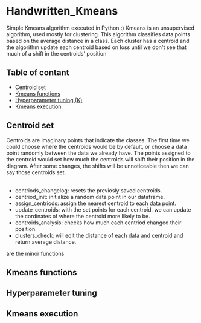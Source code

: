 # Handwritten_Kmeans
Simple Kmeans algorithm executed in Python :)
Kmeans is an unsupervised algorithm, used mostly for clustering. This algorithm classifies data points based on the average distance in a class.
Each cluster has a centroid and the algorithm update each centroid based on loss until we don't see that much of a shift in the centroids' position


## Table of contant
- [Centroid set](https://github.com/KimiyaVahidMotlagh/Handwritten_Kmeans/blob/main/README.md#centroid-set) <br/>
- [Kmeans functions](https://github.com/KimiyaVahidMotlagh/Handwritten_Kmeans/blob/main/README.md#kmeans-function) <br/>
- [Hyperparameter tuning (K)](https://github.com/KimiyaVahidMotlagh/Handwritten_Kmeans/blob/main/README.md#set-hyperparameter) <br/>
- [Kmeans execution](https://github.com/KimiyaVahidMotlagh/Handwritten_Kmeans/blob/main/README.md#kmeans-execution) <br/>

## Centroid set
Centroids are imaginary points that indicate the classes. The first time we could choose where the centroids would be by default, or choose a data point randomly between the data we already have. The points assigned to the centroid would set how much the centroids will shift their position in the diagram. After some changes, the shifts will be unnoticeable then we can say those centroids set. <br/> <br/>
- centriods_changelog: resets the previosly saved centroids. <br/>
- centriod_init: initialize a random data point in our dataframe. <br/>
- assign_centriods: assign the nearest centroid to each data point. <br/>
- update_centroids: with the set points for each centroid, we can update the cordinates of where the centroid more likely to be. <br/>
- centroids_analysis: checks how much each centriod changed their position. <br/>
- clusters_check: will edit the distance of each data and centroid and return average distance. <br/>

are the minor functions 
## Kmeans functions

## Hyperparameter tuning

## Kmeans execution
